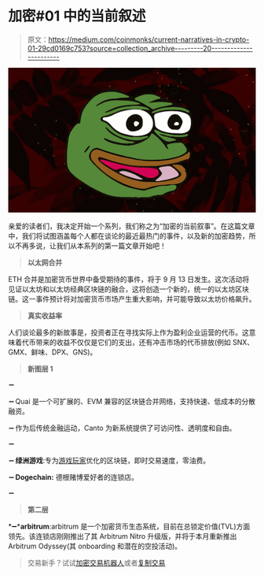 # 加密#01 中的当前叙述

> 原文：<https://medium.com/coinmonks/current-narratives-in-crypto-01-29cd0169c753?source=collection_archive---------20----------------------->

![](img/13eb175807ff28517da577a6e3daa44f.png)

亲爱的读者们，我决定开始一个系列，我们称之为“加密的当前叙事”。在这篇文章中，我们将试图涵盖每个人都在谈论的最近最热门的事件，以及新的加密趋势，所以不再多说，让我们从本系列的第一篇文章开始吧！

> **以太网合并**

ETH 合并是加密货币世界中备受期待的事件，将于 9 月 13 日发生。这次活动将见证以太坊和以太坊经典区块链的融合，这将创造一个新的，统一的以太坊区块链。这一事件预计将对加密货币市场产生重大影响，并可能导致以太坊价格飙升。

> **真实收益率**

人们谈论最多的新故事是，投资者正在寻找实际上作为盈利企业运营的代币。这意味着代币带来的收益不仅仅是它们的支出，还有冲击市场的代币排放(例如 SNX、GMX、鲜味、DPX、GNS)。

> **新图层 1**

*➖*

*➖* Quai 是一个可扩展的、EVM 兼容的区块链合并网络，支持快速、低成本的分散融资。

*➖* 作为后传统金融运动，Canto 为新系统提供了可访问性、透明度和自由。

*➖*

*➖* **绿洲游戏**:专为[游戏玩家](https://twitter.com/hashtag/gamers?src=hashtag_click)优化的区块链，即时交易速度，零油费。

*➖* **Dogechain:** 德根赌博爱好者的连锁店。

*➖*

> **第二层**

*➖***arbitrum**:arbitrum 是一个加密货币生态系统，目前在总锁定价值(TVL)方面领先。该连锁店刚刚推出了其 Arbitrum Nitro 升级版，并将于本月重新推出 Arbitrum Odyssey(其 onboarding 和潜在的空投活动)。

> 交易新手？试试[加密交易机器人](/coinmonks/crypto-trading-bot-c2ffce8acb2a)或者[复制交易](/coinmonks/top-10-crypto-copy-trading-platforms-for-beginners-d0c37c7d698c)